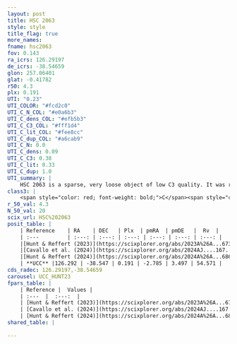 ```yaml
---
layout: post
title: HSC 2063
style: style
title_flag: true
more_names: 
fname: hsc2063
fov: 0.143
ra_icrs: 126.29197
de_icrs: -38.54659
glon: 257.06401
glat: -0.41782
r50: 4.3
plx: 0.191
UTI: "0.23"
UTI_COLOR: "#fcd2c0"
UTI_C_N_COL: "#e0a6b3"
UTI_C_dens_COL: "#efb5b3"
UTI_C_C3_COL: "#fff1d4"
UTI_C_lit_COL: "#fee8cc"
UTI_C_dup_COL: "#a6cab9"
UTI_C_N: 0.0
UTI_C_dens: 0.09
UTI_C_C3: 0.38
UTI_C_lit: 0.33
UTI_C_dup: 1.0
UTI_summary: |
    HSC 2063 is a sparse, very loose object of low C3 quality. It was recently reported in the literature.<br><br><span style="color: #99180f; font-weight: bold;">Warning: </span>contains less than 25 stars with <i>P>0.5</i> estimated.
class3: |
    <span style="color: red; font-weight: bold;">C</span><span style="color: #FFC300; font-weight: bold;">B</span>
r_50_val: 4.3
N_50_val: 20
scix_url: HSC%202063
posit_table: |
    | Reference    | RA    | DEC   | Plx  | pmRA  | pmDE   |  Rv  |
    | :---         | :---: | :---: | :---: | :---: | :---: | :---: |
    |[Hunt & Reffert (2023)](https://scixplorer.org/abs/2023A%26A...673A.114H) | 126.304 | -38.554 | 0.195 | -2.78 | 3.52 | 54.727 |
    |[Cavallo et al. (2024)](https://scixplorer.org/abs/2024AJ....167...12C) | 126.292 | -38.555 | 0.195 | -- | -- | -- |
    |[Hunt & Reffert (2024)](https://scixplorer.org/abs/2024A%26A...686A..42H) | 126.304 | -38.554 | 0.195 | -2.78 | 3.52 | 54.727 |
    | **UCC** |126.292 | -38.547 | 0.191 | -2.785 | 3.497 | 54.571 | 
cds_radec: 126.29197,-38.54659
carousel: UCC_HUNT23
fpars_table: |
    | Reference |  Values |
    | :---  |  :---:  |
    | [Hunt & Reffert (2023)](https://scixplorer.org/abs/2023A%26A...673A.114H) | `AV50=3.594, diffAV50=2.2, MOD50=13.474, logAge50=7.084` |
    | [Cavallo et al. (2024)](https://scixplorer.org/abs/2024AJ....167...12C) | `AV50=3.44, dMod50=13.6, logAge50=7.27, [Fe/H]50=0.33` |
    | [Hunt & Reffert (2024)](https://scixplorer.org/abs/2024A%26A...686A..42H) | `MassJ=655.313` |
shared_table: |
    
---
```

